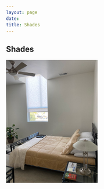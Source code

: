 ```yaml
---
layout: page
date:
title: Shades
---
```

## Shades
<img style="max-width: 50%;" src="/assets/images/IMG_0853-smaller.png">
